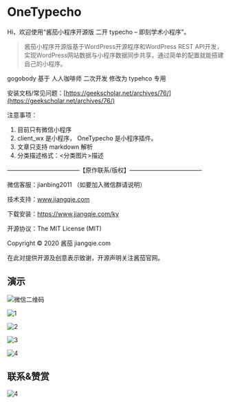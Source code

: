 # OneTypecho

Hi，欢迎使用“酱茄小程序开源版 二开 typecho – 即刻学术小程序”。

>酱茄小程序开源版基于WordPress开源程序和WordPress REST API开发，实现WordPress网站数据与小程序数据同步共享，通过简单的配置就能搭建自己的小程序。

gogobody 基于 人人咖啡师 二次开发 修改为 typehco 专用


安装文档/常见问题：[https://geekscholar.net/archives/76/](https://geekscholar.net/archives/76/)

注意事项：
1. 目前只有微信小程序
2. client_wx 是小程序， OneTypecho 是小程序插件。
3. 文章只支持 markdown 解析
4. 分类描述格式：<分类图片>描述


————————————【原作联系/版权】————————————

微信客服：jianbing2011 （如要加入微信群请说明）

技术支持：www.jiangqie.com

下载安装：https://www.jiangqie.com/ky

开源协议：The MIT License (MIT)

Copyright © 2020 酱茄 jiangqie.com

在此对提供开源及创意表示致谢，开源声明关注酱茄官网。

## 演示

![微信二维码](https://cdn.jsdelivr.net/gh/gogobody/OneTypecho/rd-images/qrcode.jpg)


![1](https://cdn.jsdelivr.net/gh/gogobody/OneTypecho/rd-images/q1.png)

![2](https://cdn.jsdelivr.net/gh/gogobody/OneTypecho/rd-images/q2.png)

![3](https://cdn.jsdelivr.net/gh/gogobody/OneTypecho/rd-images/q3.png)

![4](https://cdn.jsdelivr.net/gh/gogobody/OneTypecho/rd-images/q4.png)

## 联系&赞赏

![4](https://cdn.jsdelivr.net/gh/gogobody/OneTypecho/rd-images/wxpay.jpg)
